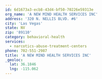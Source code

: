 ```yaml
---
id: 6d1673a3-ecb8-43d4-bf50-70226e59313e
org_name: 'A NEW MIND HEALTH SERVICES INC'
address: '320 N. NELLIS BLVD. #6'
city: 'Las Vegas'
state: NV
zip: '89110'
category: behavioral-health
services:
  - narcotics-abuse-treatment-centers
phone: 702-551-2987
title: 'A NEW MIND HEALTH SERVICES INC'
_geoloc:
  lat: 36.1846
  lng: -115.062
---
```

